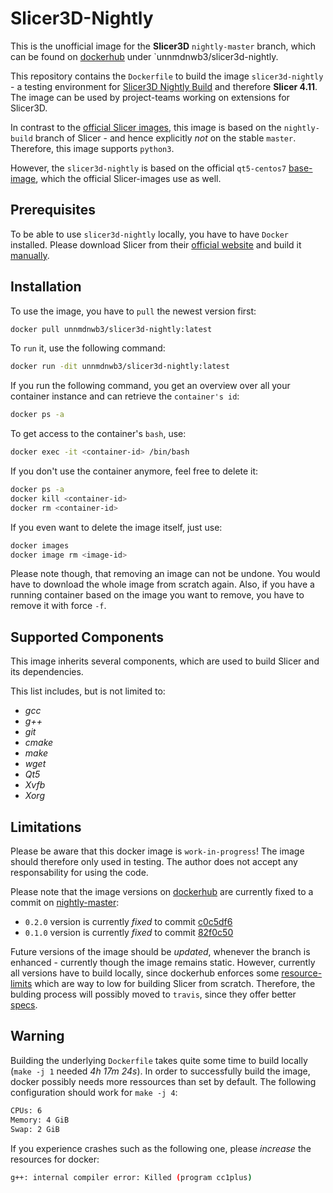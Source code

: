# Slicer3D-Nightly

This is the unofficial image for the **Slicer3D** `nightly-master` branch, which can be found on [dockerhub](https://hub.docker.com/r/unnmdnwb3/slicer3d-nightly) under `unnmdnwb3/slicer3d-nightly.

This repository contains the `Dockerfile` to build the image `slicer3d-nightly` - a testing environment for [Slicer3D Nightly Build](https://github.com/Slicer/Slicer/tree/nightly-master) and therefore **Slicer 4.11**. The image can be used by project-teams working on extensions for Slicer3D.

In contrast to the [official Slicer images](https://github.com/thewtex/SlicerDocker), this image is based on the `nightly-build` branch of Slicer - and hence explicitly _not_ on the stable `master`. Therefore, this image supports `python3`.

However, the `slicer3d-nightly` is based on the official `qt5-centos7` [base-image](https://github.com/Slicer/SlicerBuildEnvironment/blob/master/Docker/qt5-centos7/Dockerfile), which the official Slicer-images use as well.

## Prerequisites

To be able to use `slicer3d-nightly` locally, you have to have `Docker` installed.
Please download Slicer from their [official website](https://www.docker.com/get-started) and build it [manually](https://www.slicer.org/wiki/Documentation/Nightly/Developers/Build_Instructions).

## Installation

To use the image, you have to `pull` the newest version first:

```bash
docker pull unnmdnwb3/slicer3d-nightly:latest
```

To `run` it, use the following command:

```bash
docker run -dit unnmdnwb3/slicer3d-nightly:latest
```

If you run the following command, you get an overview over all your container instance and can retrieve the `container's id`:

```bash
docker ps -a
```

To get access to the container's `bash`, use:

```bash
docker exec -it <container-id> /bin/bash
```

If you don't use the container anymore, feel free to delete it:

```bash
docker ps -a
docker kill <container-id>
docker rm <container-id>
```

If you even want to delete the image itself, just use:

```bash
docker images
docker image rm <image-id>
```

Please note though, that removing an image can not be undone. You would have to download the whole image from scratch again.
Also, if you have a running container based on the image you want to remove, you have to remove it with force `-f`.

## Supported Components

This image inherits several components, which are used to build Slicer and its dependencies.

This list includes, but is not limited to:

- *gcc*
- *g++*
- *git*
- *cmake*
- *make*
- *wget*
- *Qt5*
- *Xvfb*
- *Xorg*

## Limitations

Please be aware that this docker image is `work-in-progress`! The image should therefore only used in testing.
The author does not accept any responsability for using the code.

Please note that the image versions on [dockerhub](https://hub.docker.com/r/unnmdnwb3/slicer3d-nightly) are currently fixed to a commit on [nightly-master](https://github.com/Slicer/Slicer/tree/nightly-master): 
- `0.2.0` version is currently *fixed* to commit [c0c5df6](https://github.com/Slicer/Slicer/commit/c0c5df6c4f8461339cf2ae2d741dcf420dceed65)
- `0.1.0` version is currently *fixed* to commit [82f0c50](https://github.com/Slicer/Slicer/commit/82f0c503a9bcd039edf7e1c6b3b33e78faf80bb7)

Future versions of the image should be *updated*, whenever the branch is enhanced - currently though the image remains static. However, currently all versions have to build locally, since dockerhub enforces some [resource-limits](https://success.docker.com/article/what-are-the-current-resource-limits-placed-on-automated-builds) which are way to low for building Slicer from scratch. Therefore, the bulding process will possibly moved to `travis`, since they offer better [specs](https://docs.travis-ci.com/user/reference/overview/).

## Warning

Building the underlying `Dockerfile` takes quite some time to build locally (`make -j 1` needed *4h 17m 24s*). In order to successfully build the image, docker possibly needs more ressources than set by default. The following configuration should work for `make -j 4`:

```bash
CPUs: 6
Memory: 4 GiB
Swap: 2 GiB
```

If you experience crashes such as the following one, please *increase* the resources for docker:

```bash
g++: internal compiler error: Killed (program cc1plus)
```
